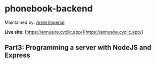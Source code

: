 # phonebook-backend

Maintained by: [Arnel Imperial](https://github.com/aiotrope/)

**Live site:** [https://annuaire.cyclic.app/](https://annuaire.cyclic.app/)

## Part3: Programming a server with NodeJS and Express



